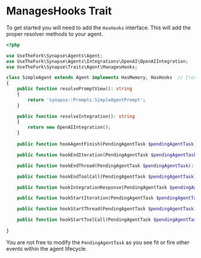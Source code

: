 # ManagesHooks Trait

To get started you will need to add the `HasHooks` interface. This will add the proper resolver methods to your agent.

```php
<?php

use UseTheFork\Synapse\Agents\Agent;
use UseTheFork\Synapse\Agents\Integrations\OpenAI\OpenAIIntegration;
use UseTheFork\Synapse\Traits\Agent\ManagesHooks;

class SimpleAgent extends Agent implements HasMemory, HasHooks  // [!code focus]
{
    public function resolvePromptView(): string
    {
        return 'synapse::Prompts.SimpleAgentPrompt';
    }

    public function resolveIntegration(): string
    {
        return new OpenAIIntegration();
    }
    
    public function hookAgentFinish(PendingAgentTask $pendingAgentTask): PendingAgentTask; // [!code focus:17]

    public function hookEndIteration(PendingAgentTask $pendingAgentTask): PendingAgentTask;

    public function hookEndThread(PendingAgentTask $pendingAgentTask): PendingAgentTask;

    public function hookEndToolCall(PendingAgentTask $pendingAgentTask): PendingAgentTask;

    public function hookIntegrationResponse(PendingAgentTask $pendingAgentTask): PendingAgentTask;

    public function hookStartIteration(PendingAgentTask $pendingAgentTask): PendingAgentTask;

    public function hookStartThread(PendingAgentTask $pendingAgentTask): PendingAgentTask;

    public function hookStartToolCall(PendingAgentTask $pendingAgentTask): PendingAgentTask;
    
}
```

You are not free to modify the `PendingAgentTask` as you see fit or fire other events within the agent lifecycle.
